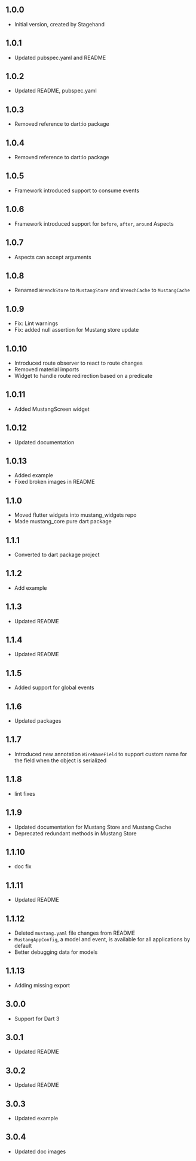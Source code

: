 ## 1.0.0

- Initial version, created by Stagehand

## 1.0.1

- Updated pubspec.yaml and README

## 1.0.2

- Updated README, pubspec.yaml

## 1.0.3

- Removed reference to dart:io package

## 1.0.4

- Removed reference to dart:io package

## 1.0.5

- Framework introduced support to consume events

## 1.0.6

- Framework introduced support for `before`, `after`, `around` Aspects

## 1.0.7

- Aspects can accept arguments

## 1.0.8

- Renamed `WrenchStore` to `MustangStore` and `WrenchCache` to `MustangCache`

## 1.0.9

- Fix: Lint warnings
- Fix: added null assertion for Mustang store update

## 1.0.10

- Introduced route observer to react to route changes
- Removed material imports
- Widget to handle route redirection based on a predicate

## 1.0.11

- Added MustangScreen widget

## 1.0.12

- Updated documentation

## 1.0.13

- Added example
- Fixed broken images in README

## 1.1.0

- Moved flutter widgets into mustang_widgets repo
- Made mustang_core pure dart package

## 1.1.1

- Converted to dart package project

## 1.1.2

- Add example

## 1.1.3

- Updated README

## 1.1.4

- Updated README

## 1.1.5
- Added support for global events

## 1.1.6
- Updated packages

## 1.1.7
- Introduced new annotation `WireNameField` to support custom name for the field when the object is serialized

## 1.1.8
- lint fixes

## 1.1.9
- Updated documentation for Mustang Store and Mustang Cache
- Deprecated redundant methods in Mustang Store

## 1.1.10
- doc fix

## 1.1.11
- Updated README

## 1.1.12
- Deleted `mustang.yaml` file changes from README
- `MustangAppConfig`, a model and event, is available for all applications by default
- Better debugging data for models

## 1.1.13
- Adding missing export

## 3.0.0
- Support for Dart 3

## 3.0.1
- Updated README

## 3.0.2
- Updated README

## 3.0.3
- Updated example

## 3.0.4
- Updated doc images